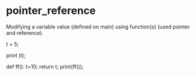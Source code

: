 # pointer_reference
Modifying a variable value (defined on main) using function(s) (used pointer and reference). 

t = 5;

print (t);

def ff():
    t=10;
    return t;
print(ff());
